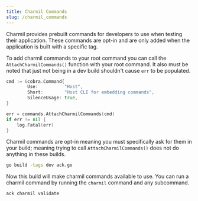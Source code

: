 ```yaml
---
title: Charmil Commands
slug: /charmil_commands
---
```


Charmil provides prebuilt commands for developers to use when testing their application. These commands are opt-in and are only added when the application is built with a specific tag.

To add charmil commands to your root command you can call the `AttachCharmilCommands()` function with your root command. It also must be noted that just not being in a dev build shouldn't cause `err` to be populated.  

```go
cmd := &cobra.Command{
		Use:          "Host",
		Short:        "Host CLI for embedding commands",
		SilenceUsage: true,
}

err = commands.AttachCharmilCommands(cmd)
if err != nil {
	log.Fatal(err)
}
```

Charmil commands are opt-in meaning you must specifically ask for them in your build; meaning trying to call `AttachCharmilCommands()` does not do anything in these builds.
```bash
go build -tags dev ack.go
```
Now this build will make charmil commands available to use. You can run a charmil command by running the `charmil` command and any subcommand.
```bash
ack charmil validate
```
